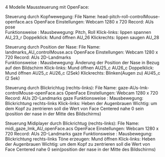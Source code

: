 4 Modelle Maussteuerung mit OpenFace:

Steuerung durch Kopfwewegung:
File Name: head-pitch-roll-controlMouse-openface.acs
OpenFace Einstellungen:
Webcam 1280 x 720
Record: AUs
        pose      
Funktionsweise     :
Mausbewegung: Pitch, Roll
Klick-links: lippen spannen AU_23_r
Doppelklick: Mund öffnen AU_26
Klickrechts: lippen saugen AU_28

Steuerung  durch Position der Nase:
File Name: landmarks_AU_controlMouse.acs
OpenFace Einstellungen:
Webcam 1280 x 720
Record: AUs
        2D-Landmarks      
Funktionsweise     :
Mausbewegung: Änderung der Position der Nase in Bezug auf den Bildschirm
Klick-links: Mund öffnen AU25_c AU26_c
Doppelklick: Mund öffnen AU25_c AU26_c  (2Sek)
Klickrechts: Blinken(Augen zu) AU45_c (2 Sek)

Steuerung  durch Blickrichtug (rechts-links):
File Name:  gaze-AUs-lmk-controlMouse-openFace.acs
OpenFace Einstellungen:
Webcam 1280 x 720
Record: AUs
        2D-Landmarks 
        gaze
Funktionsweise :
Mausbewegung: Blickrichtung rechts-links
Klick-links: Heben der Augenbrauen
Wichtig: um dem Kopf zu zentrieren soll die Wert von Face Centered nahe 0 sein (position der nase in der Mitte des Bildschirms)

Steuerung  Midiplayer durch Blickrichtug (rechts-links):
File Name:  midi_gaze_lmk_AU_openFace.acs
OpenFace Einstellungen:
Webcam 1280 x 720
Record: AUs
        2D-Landmarks 
        gaze
Funktionsweise :
Mausbewegung: Blickrichtung rechts-links
Töne erzeugen: Mund öffnen
Klick-links: Heben der Augenbrauen
Wichtig: um dem Kopf zu zentrieren soll die Wert von Face Centered nahe 0 sein(position der nase in der Mitte des Bildschirms)
